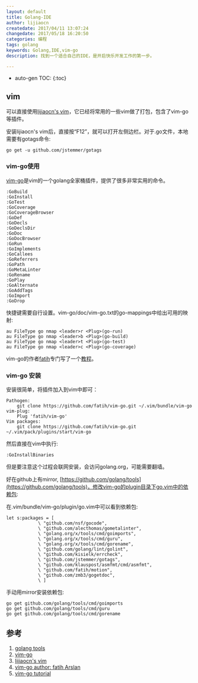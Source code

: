 ```yaml
---
layout: default
title: Golang-IDE
author: lijiaocn
createdate: 2017/04/11 13:07:24
changedate: 2017/05/18 16:20:50
categories: 编程
tags: golang
keywords: Golang,IDE,vim-go
description: 找到一个适合自己的IDE，是开启快乐开发工作的第一步。

---
```


* auto-gen TOC:
{:toc}

## vim 

可以直接使用[lijiaocn's vim][3]，它已经将常用的一些vim做了打包，包含了vim-go等插件。

安装lijiaocn's vim后，直接按“F12”，就可以打开左侧边栏。对于.go文件，本地需要有gotags命令:

	go get -u github.com/jstemmer/gotags

### vim-go使用

[vim-go][1]是vim的一个golang全家桶插件，提供了很多非常实用的命令。

	:GoBuild
	:GoInstall
	:GoTest
	:GoCoverage
	:GoCoverageBrowser
	:GoDef
	:GoDecls 
	:GoDeclsDir
	:GoDoc
	:GoDocBrowser
	:GoRun
	:GoImplements
	:GoCallees
	:GoReferrers
	:GoPath
	:GoMetaLinter
	:GoRename
	:GoPlay
	:GoAlternate
	:GoAddTags
	:GoImport
	:GoDrop

快捷键需要自行设置。vim-go/doc/vim-go.txt的go-mappings中给出可用的映射:

	au FileType go nmap <leader>r <Plug>(go-run)
	au FileType go nmap <leader>b <Plug>(go-build)
	au FileType go nmap <leader>t <Plug>(go-test)
	au FileType go nmap <leader>c <Plug>(go-coverage)

vim-go的作者[fatih][4]专门写了一个[教程][5]。

### vim-go 安装

安装很简单，将插件加入到vim中即可：

	Pathogen:
	    git clone https://github.com/fatih/vim-go.git ~/.vim/bundle/vim-go
	vim-plug:
	    Plug 'fatih/vim-go'
	Vim packages:
	    git clone https://github.com/fatih/vim-go.git ~/.vim/pack/plugins/start/vim-go

然后直接在vim中执行:

	:GoInstallBinaries

但是要注意这个过程会联网安装，会访问golang.org，可能需要翻墙。

好在github上有mirror, [https://github.com/golang/tools](https://github.com/golang/tools)，修改vim-go的plugin目录下go.vim中的依赖包:

在.vim/bundle/vim-go/plugin/go.vim中可以看到依赖包:

	let s:packages = [
	            \ "github.com/nsf/gocode",
	            \ "github.com/alecthomas/gometalinter",
	            \ "golang.org/x/tools/cmd/goimports",
	            \ "golang.org/x/tools/cmd/guru",
	            \ "golang.org/x/tools/cmd/gorename",
	            \ "github.com/golang/lint/golint",
	            \ "github.com/kisielk/errcheck",
	            \ "github.com/jstemmer/gotags",
	            \ "github.com/klauspost/asmfmt/cmd/asmfmt",
	            \ "github.com/fatih/motion",
	            \ "github.com/zmb3/gogetdoc",
	            \ ]

手动用mirror安装依赖包:

	go get github.com/golang/tools/cmd/goimports
	go get github.com/golang/tools/cmd/guru
	go get github.com/golang/tools/cmd/gorename

## 参考

1. [golang tools][1]
2. [vim-go][2]
3. [lijiaocn's vim][3]
4. [vim-go author: fatih Arslan][4]
5. [vim-go tutorial][5]

[1]: https://github.com/golang/tools "https://github.com/golang/tools"
[2]: https://github.com/fatih/vim-go "https://github.com/fatih/vim-go"
[3]: https://github.com/lijiaocn/Vim "https://github.com/lijiaocn/Vim"
[4]: https://www.patreon.com/fatih "https://www.patreon.com/fatih"
[5]: https://github.com/fatih/vim-go-tutorial "https://github.com/fatih/vim-go-tutorial"
